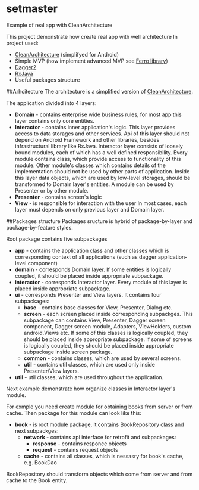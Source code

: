 # setmaster
Example of real app with CleanArchitecture

This project demonstrate how create real app with well architecture
In project used:
- [CleanArchitecture](https://8thlight.com/blog/uncle-bob/2012/08/13/the-clean-architecture.html) (simplifyed for Android)
- Simple MVP (how implement advanced MVP see [Ferro library](https://github.com/MaksTuev/ferro))
- [Dagger2](http://google.github.io/dagger/) 
- [RxJava](http://reactivex.io/)
- Useful packages structure

##Arhcitecture
The architecture is a simplified version of  [CleanArchitecture](https://8thlight.com/blog/uncle-bob/2012/08/13/the-clean-architecture.html).

The application divided into 4 layers:
- **Domain** - contains enterprise wide business rules, for most app this layer contains only core entities.
- **Interactor** - contains inner application's logic. This layer provides access to data storages and other services. Api of this layer should not depend on Android Framework and other libraries, besides infrastructural library like RxJava. Interactor layer consists of loosely bound modules, each of which has a well defined responsibility. Every module contains class, which provide access to functionality of this module. Other module's classes which contains details of the implementation should not be used by other parts of application. Inside this layer data objects, which are used by low-level storages, should be transformed to Domain layer's entities. A module can be used by Presenter or by other module. 
- **Presenter** - contains screen's logic
- **View** - is responsible for interaction with the user
In most cases, each layer must depends on only previous layer and Domain layer. 

##Packages structure
Packages sructure is hybrid of package-by-layer and package-by-feature styles.

Root package contains five subpackages
- **app** - contains the application class and other classes which is corresponding context of all applications (such as dagger application-level component)
- **domain** - corresponds Domain layer. If some entities is logically coupled, it should be placed inside appropriate subpackage.
- **interactor** - corresponds Interactor layer. Every module of this layer is placed inside appropriate subpackage.
- **ui** - corresponds Presenter and View layers. It contains four subpackages: 
  - **base** - contains base classes for View, Presenter, Dialog etc.
  - **screen** - each screen placed inside corresponding subpackges. This subpackage can contains View, Presenter, Dagger screen component, Dagger screen module, Adapters, ViewHolders, custom android.Views etc. If some of this classes is logically coupled, they should be placed inside appropriate subpackage. If some of screens is logically coupled, they should be placed inside appropriate subpackage inside screen package.
  - **common** - contains classes, which are used by several screens.
  - **util** - contains util classes, which are used only inside Presenter/View layers.
- **util** - util classes, which are used throughout the application.

Next example demonstrate how organize classes in Interactor layer's module.

For exmple you need create module for obtaining books from server or from cache. Then package for this module can look like this:
- **book** - is root module package, it contains BookRepository class and next subpackges:
  - **network** - contains api interface for retrofit and subpackages:
    - **response** - contains responce objects
    - **request** - contains request objects
  - **cache** - contains all classes, which is nessasry for book's cache, e.g. BookDao
  
BookRepository should transform objects which come from server and from cache to the Book entity.





